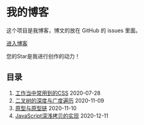 # 我的博客

这个项目是我博客，博文的放在 GitHub 的 issues 里面。

[进入博客](https://github.com/panyefan/blog/issues)

您的Star是我进行创作的动力！

## 目录

1. [工作当中常用到的CSS](https://github.com/panyefan/blog/issues/1) 2020-07-28
2. [二叉树的深度与广度遍历](https://github.com/panyefan/blog/issues/2) 2020-11-09
3. [原型与原型链](https://github.com/panyefan/blog/issues/3) 2020-11-10
4. [JavaScript深浅拷贝的实现](https://github.com/panyefan/blog/issues/4) 2020-12-11
